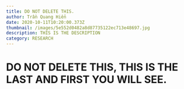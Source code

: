 ```yaml
---
title: DO NOT DELETE THIS.
author: Trần Quang Hiển
date: 2020-10-11T10:20:00.373Z
thumbnail: /images/5e552d0482a8d87735122ec713e48697.jpg
description: THIS IS THE DESCRIPTION
category: RESEARCH
---
```

# DO NOT DELETE THIS, THIS IS THE LAST AND FIRST YOU WILL SEE.